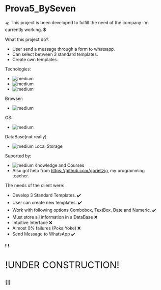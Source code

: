 # Prova5_BySeven

:flying_saucer:
This project is been developed to fulfill the need of the company i'm currently working. :heavy_dollar_sign:

What this project do?:
  - User send a message through a form to whatsapp.
  - Can select between 3 standard templates.
  - Create own templates.


Tecnologies:
  - <img align="left" alt="medium" src="https://img.shields.io/badge/HTML5-E34F26?style=for-the-badge&logo=html5&logoColor=white"/>
  - <img align="left" alt="medium" src="https://img.shields.io/badge/CSS3-1572B6?style=for-the-badge&logo=css3&logoColor=white"/>
  - <img align='left' alt='medium' src='https://img.shields.io/badge/JavaScript-323330?style=for-the-badge&logo=javascript&logoColor=F7DF1E'/>
  
  
Browser:
  - <img align='left' alt='medium' src='https://img.shields.io/badge/Google_chrome-4285F4?style=for-the-badge&logo=Google-chrome&logoColor=white'/>


OS:
  - <img align='left' alt='medium' src='https://img.shields.io/badge/Windows-0078D6?style=for-the-badge&logo=windows&logoColor=white'/>


DataBase(not really):
  - <img align='left' alt='medium' src='https://img.shields.io/badge/Google_chrome-4285F4?style=for-the-badge&logo=Google-chrome&logoColor=white'/> Local Storage
  
Suported by:
  - <img align='left' alt='medium' src='https://img.shields.io/badge/Udemy-EC5252?style=for-the-badge&logo=Udemy&logoColor=white'/> Knowledge and Courses
  - Also got help from https://github.com/gbrietzig, my programming teacher.
  
  
The needs of the client were:
  - Develop 3 Standard Templates. :heavy_check_mark:
  - User can create new templates. :heavy_check_mark:
  - Work with following options Combobox, TextBox, Date and Numeric. :heavy_check_mark:
  - Must store all information in a DataBase :x:
  - Intuitive Interface :x:
  - Almost 0% failures (Poka Yoke) :x:
  - Send Message to WhatsApp :heavy_check_mark:

  :heavy_exclamation_mark: :heavy_exclamation_mark: <p style='font-size:30px'>!UNDER CONSTRUCTION!</p>:technologist:
